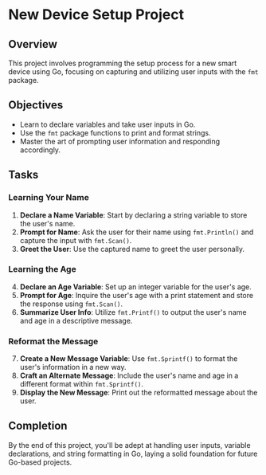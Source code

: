 # New Device Setup Project

## Overview
This project involves programming the setup process for a new smart device using Go, focusing on capturing and utilizing user inputs with the `fmt` package.

## Objectives
- Learn to declare variables and take user inputs in Go.
- Use the `fmt` package functions to print and format strings.
- Master the art of prompting user information and responding accordingly.

## Tasks

### Learning Your Name
1. **Declare a Name Variable**: Start by declaring a string variable to store the user's name.
2. **Prompt for Name**: Ask the user for their name using `fmt.Println()` and capture the input with `fmt.Scan()`.
3. **Greet the User**: Use the captured name to greet the user personally.

### Learning the Age
4. **Declare an Age Variable**: Set up an integer variable for the user's age.
5. **Prompt for Age**: Inquire the user's age with a print statement and store the response using `fmt.Scan()`.
6. **Summarize User Info**: Utilize `fmt.Printf()` to output the user's name and age in a descriptive message.

### Reformat the Message
7. **Create a New Message Variable**: Use `fmt.Sprintf()` to format the user's information in a new way.
8. **Craft an Alternate Message**: Include the user's name and age in a different format within `fmt.Sprintf()`.
9. **Display the New Message**: Print out the reformatted message about the user.

## Completion
By the end of this project, you'll be adept at handling user inputs, variable declarations, and string formatting in Go, laying a solid foundation for future Go-based projects.
